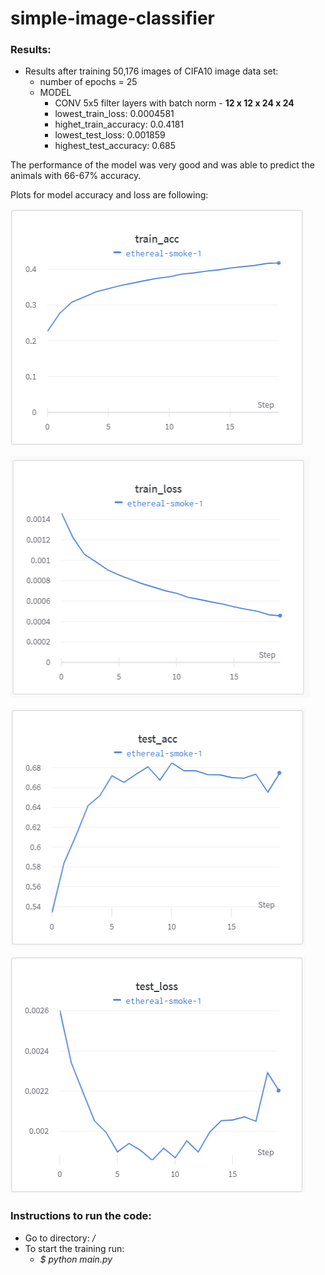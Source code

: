 # simple-image-classifier
### Results:
- Results after training 50,176 images of CIFA10 image data set:
    - number of epochs = 25
    - MODEL 
        - CONV 5x5 filter layers with batch norm - **12 x 12 x 24 x 24** 
        - lowest_train_loss: 0.0004581 
        - highet_train_accuracy: 0.0.4181 
        - lowest_test_loss: 0.001859 
        - highest_test_accuracy: 0.685

The performance of the model was very good and was able to predict the animals with 66-67% accuracy.

Plots for model accuracy and loss are following:

![alt text](https://raw.githubusercontent.com/vinothini0806/simple-image-classifier/master/output/accuracy_50176images_20epochs.PNG "Model accuracy of training images")

![alt text](https://raw.githubusercontent.com/vinothini0806/simple-image-classifier/master/output/loss_50176images_20epochs.PNG "Model loss of training images")

![alt text](https://raw.githubusercontent.com/vinothini0806/simple-image-classifier/master/output/accuracy_9824images_20epochs.PNG "Model accuracy of testing images")

![alt text](https://raw.githubusercontent.com/vinothini0806/simple-image-classifier/master/output/loss_9824images_20epochs.PNG "Model loss of testing images")



### Instructions to run the code:

- Go to directory:  _/_
- To start the training run: 
    - _$ python main.py_
